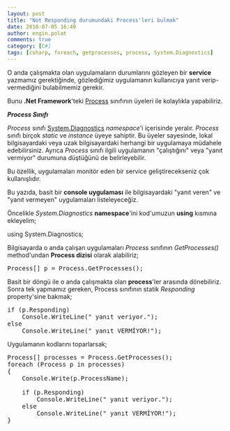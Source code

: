 ```yaml
---
layout: post
title: "Not Responding durumundaki Process'leri bulmak"
date: 2010-07-05 16:49
author: engin.polat
comments: true
category: [C#]
tags: [csharp, foreach, getprocesses, process, System.Diagnostics]
---
```

O anda çalışmakta olan uygulamaların durumlarını gözleyen bir **service** yazmamız gerektiğinde, gözlediğimiz uygulamanın kullanıcıya yanıt verip-vermediğini bulabilmemiz gerekir.

Bunu **.Net Framework**'teki <a title="MSDN: Process" href="http://msdn.microsoft.com/en-us/library/system.diagnostics.process.aspx" target="_blank" rel="noopener">Process</a> sınıfının üyeleri ile kolaylıkla yapabiliriz.

***Process Sınıfı***

*Process* sınıfı <a title="MSDN: System.Diagnostics" href="http://msdn.microsoft.com/en-us/library/system.diagnostics.aspx" target="_blank" rel="noopener">System.Diagnostics</a> *namespace*'i içerisinde yeralır. *Process* sınıfı birçok *static* ve *instance* üyeye sahiptir. Bu üyeler sayesinde, lokal bilgisayardaki veya uzak bilgisayardaki herhangi bir uygulamaya müdahele edebilirsiniz. Ayrıca *Process* sınıfı ilgili uygulamanın "çalıştığını" veya "yanıt vermiyor" durumuna düştüğünü de belirleyebilir.

Bu özellik, uygulamaları monitör eden bir service geliştirecekseniz çok kullanışlıdır.

Bu yazıda, basit bir **console uygulaması** ile bilgisayardaki "yanıt veren" ve "yanıt vermeyen" uygulamaları listeleyeceğiz.

Öncelikle *System.Diagnostics* **namespace**'ini kod'umuzun **using** kısmına ekleyelim;



using System.Diagnostics;</pre>

Bilgisayarda o anda çalışan uygulamaları *Process* sınıfının *GetProcesses()* method'undan **Process dizisi** olarak alabiliriz;

<pre class="brush:csharp">Process[] p = Process.GetProcesses();</pre>

Basit bir döngü ile o anda çalışmakta olan **process**'ler arasında dönebiliriz. Sonra tek yapmamız gereken, Process sınıfının statik *Responding* property'sine bakmak;

<pre class="brush:csharp">if (p.Responding)
    Console.WriteLine(" yanıt veriyor.");
else
    Console.WriteLine(" yanıt VERMİYOR!");</pre>

Uygulamanın kodlarını toparlarsak;

<pre class="brush:csharp">Process[] processes = Process.GetProcesses();
foreach (Process p in processes)
{
    Console.Write(p.ProcessName);

    if (p.Responding)
        Console.WriteLine(" yanıt veriyor.");
    else
        Console.WriteLine(" yanıt VERMİYOR!");
}


